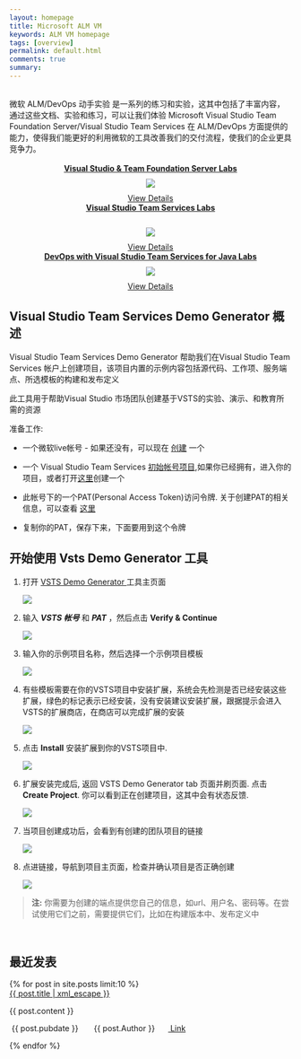 ```yaml
---
layout: homepage
title: Microsoft ALM VM
keywords: ALM VM homepage
tags: [overview]
permalink: default.html
comments: true
summary: 
---
```

        
 <!--<img src="http://vsalmvm.azurewebsites.net/wp-content/uploads/2015/09/ALM-VM-banner-0915.png" width="760" height="177" />-->

<br>
<span class="introText">
微软 ALM/DevOps 动手实验 是一系列的练习和实验，这其中包括了丰富内容，通过这些文档、实验和练习，可以让我们体验 Microsoft Visual Studio Team Foundation Server/Visual Studio Team Services 在 ALM/DevOps 方面提供的能力，使得我们能更好的利用微软的工具改善我们的交付流程，使我们的企业更具竞争力。 
</span>
<br />
<br />
 
<div class="row">
    <div class="lab-item col-md-4" align="center">
          <span class="headnews"> <b> <a href="labs/tfs" class="labmain">Visual Studio & Team Foundation Server Labs</a></b></span><br />
             <a href="labs/tfs"><img style="margin: 10px;" src="images/vside.png"/></a><br />
           <!--span class="mainPageText"> Access the Microsoft ALM VM and TFS Hands-on-Labs</span><br /><br /-->
           <a href="labs/tfs" class="c-glyph"><span class="lab-details">View Details</span></a>
    </div>
    <div class="lab-item col-md-4" align="center">
         <span class="headnews"> <b><a href="labs/vsts" class="labmain"> Visual Studio Team Services Labs</a></b></span><br /><br />
        <a href="labs/vsts"><img style="margin: 10px;" src="images/vstslogo.png"/></a><br />
       <!--span class="mainPageText"> Follow the Visual Studio Team Services Hands-on-Labs</span><br /><br /-->
       <a href="labs/vsts" class="c-glyph"><span class="lab-details">View Details</span></a>
    </div>
     <div class="lab-item col-md-4" align="center">
         <span class="headnews"> <b><a href="labs/java" class="labmain"> DevOps with Visual Studio Team Services for Java Labs</a></b></span><br />
        <a href="labs/java"><img style="margin: 10px;" src="images/java.png"/></a><br />
       <!--span class="mainPageText"> DevOps with Visual Studio Team Services for Java</span><br /><br /-->
       <a href="labs/java" class="c-glyph"><span class="lab-details">View Details</span></a>
    </div>
</div>
 
 <div class="clear"></div>

## Visual Studio Team Services Demo Generator 概述
Visual Studio Team Services Demo Generator 帮助我们在Visual Studio Team Services 帐户上创建项目，该项目内置的示例内容包括源代码、工作项、服务端点、所选模板的构建和发布定义 

此工具用于帮助Visual Studio 市场团队创建基于VSTS的实验、演示、和教育所需的资源

准备工作:

- 一个微软live帐号 - 如果还没有，可以现在 
<a href="https://signup.live.com">创建</a> 一个
- 一个 Visual Studio Team Services [初始帐号项目](https://app.vsaex.visualstudio.com),如果你已经拥有，进入你的项目，或者打开[这里](https://aexprodsu1scus.vsaex.visualstudio.com/profile/account?mkt=zh-CN)创建一个
- 此帐号下的一个PAT(Personal Access Token)访问令牌. 关于创建PAT的相关信息，可以查看 <a href="https://docs.microsoft.com/zh-cn/vsts/accounts/use-personal-access-tokens-to-authenticate">这里</a>

- 复制你的PAT，保存下来，下面要用到这个令牌

## 开始使用 Vsts Demo Generator 工具

1. 打开 <a href="https://vstsdemogenerator.azurewebsites.net/" target="_blank">VSTS Demo Generator </a> 工具主页面

   <img src="/labs/vsts/VSTSDemoGenerator/images/1.png"/>

2. 输入 ***VSTS 帐号*** 和 ***PAT*** ，然后点击 **Verify & Continue** 

   <img src="/labs/vsts/VSTSDemoGenerator/images/2.png"/>

3. 输入你的示例项目名称，然后选择一个示例项目模板


   <img src="/labs/vsts/VSTSDemoGenerator/images/3.png"/>

4. 有些模板需要在你的VSTS项目中安装扩展，系统会先检测是否已经安装这些扩展，绿色的标记表示已经安装，没有安装建议安装扩展，跟据提示会进入VSTS的扩展商店，在商店可以完成扩展的安装

   <img src="/labs/vsts/VSTSDemoGenerator/images/4.png"/> 

5. 点击 **Install**  安装扩展到你的VSTS项目中.

   <img src="/labs/vsts/VSTSDemoGenerator/images/5.png"/>

6. 扩展安装完成后, 返回 VSTS Demo Generator tab 页面并刷页面. 点击 **Create Project**. 你可以看到正在创建项目，这其中会有状态反馈.

   <img src="/labs/vsts/VSTSDemoGenerator/images/6.png"/>

7. 当项目创建成功后，会看到有创建的团队项目的链接

   <img src="/labs/vsts/VSTSDemoGenerator/images/7.png"/>

8. 点进链接，导航到项目主页面，检查并确认项目是否正确创建

   <img src="/labs/vsts/VSTSDemoGenerator/images/8.png"/>

>**注:** 你需要为创建的端点提供您自己的信息，如url、用户名、密码等。在尝试使用它们之前，需要提供它们，比如在构建版本中、发布定义中

<br />

 <h2> 最近发表 </h2>
 {% for post in site.posts limit:10 %}
<div class="headline">

<span class="headnews">
<a href="{{ post.pageurl | prepend: site.baseurl| prepend: site.url }}">{{ post.title | xml_escape }}</a>
</span> 
<p>
{{ post.content }}
</p>
<div class="newsitem">
<span class="newsfooter">
<span class="glyphicon glyphicon-time"></span> &nbsp;{{ post.pubdate }}  &nbsp;&nbsp;&nbsp; <span class="glyphicon glyphicon-user"></span> &nbsp; {{ post.Author }}   &nbsp;&nbsp;&nbsp; <span class="glyphicon glyphicon-link"></span>&nbsp;<a href="{{ post.pageurl | prepend: site.baseurl| prepend: site.url }}">   Link</a>
</span>
</div>
</div>

{% endfor %}



 








